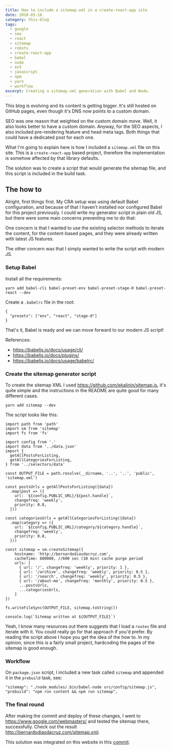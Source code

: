 ```yaml
---
title: How to include a sitemap.xml in a create-react-app site
date: 2018-03-16
category: this-blog
tags:
  - google
  - seo
  - react
  - sitemap
  - robots
  - create-react-app
  - babel
  - node
  - es5
  - javascript
  - npm
  - yarn
  - workflow
excerpt: Creating a sitemap.xml generation with Babel and Node.
---
```


This blog is evolving and its content is getting bigger. It's still hosted on GitHub pages, even though it's DNS now points to a custom domain.

SEO was one reason that weighted on the custom domain move. Well, it also looks better to have a custom domain. Anyway, for the SEO aspects, I also included pre-rendering feature and head meta tags. Both things that could have a dedicated post for each one.

What I'm going to explain here is how I included a `sitemap.xml` file on this site. This is a `create-react-app` based project, therefore the implementation is somehow affected by that library defaults.

The solution was to create a script that would generate the sitemap file, and this script is included in the build task.

## The how to

Alright, first things first. My CRA setup was using default Babel configuration, and because of that I haven't installed nor configured Babel for this project previously. I could write my generator script in plain old JS, but there were some main concerns preventing me to do that:

One concern is that I wanted to use the existing selector methods to iterate the content, for the content-based pages, and they were already written with latest JS features.

The other concern was that I simply wanted to write the script with modern JS.

### Setup Babel

Install all the requirements:

```
yarn add babel-cli babel-preset-env babel-preset-stage-0 babel-preset-react --dev
```

Create a `.babelrc` file in the root:

```
{
  "presets": ["env", "react", "stage-0"]
}
```

That's it, Babel is ready and we can move forward to our modern JS script!

References:

- https://babeljs.io/docs/usage/cli/
- https://babeljs.io/docs/plugins/
- https://babeljs.io/docs/usage/babelrc/

### Create the sitemap generator script

To create the sitemap XML I used https://github.com/ekalinin/sitemap.js, it's quite simple and the instructions in the README are quite good for many different cases.

```
yarn add sitemap --dev
```

The script looks like this:

```
import path from 'path'
import sm from 'sitemap'
import fs from 'fs'

import config from '.'
import data from '../data.json'
import {
  getAllPostsForListing,
  getAllCategoriesForListing,
} from '../selectors/data'

const OUTPUT_FILE = path.resolve(__dirname, '..', '..', 'public', 'sitemap.xml')

const postsUrls = getAllPostsForListing({data})
  .map(post => ({
    url: `${config.PUBLIC_URL}/${post.handle}`,
    changefreq: 'weekly',
    priority: 0.8,
  }))

const categoriesUrls = getAllCategoriesForListing({data})
  .map(category => ({
    url: `${config.PUBLIC_URL}/category/${category.handle}`,
    changefreq: 'weekly',
    priority: 0.8,
  }))

const sitemap = sm.createSitemap({
    hostname: 'http://bernardodiasdacruz.com',
    cacheTime: 600000, //600 sec (10 min) cache purge period
    urls: [
      { url: '/', changefreq: 'weekly', priority: 1 },
      { url: '/archive', changefreq: 'weekly', priority: 0.5 },
      { url: '/search', changefreq: 'weekly', priority: 0.5 },
      { url: '/about-me', changefreq: 'monthly', priority: 0.5 },
      ...postsUrls,
      ...categoriesUrls,
    ]
})

fs.writeFileSync(OUTPUT_FILE, sitemap.toString())

console.log(`Sitemap written at ${OUTPUT_FILE}`)
```

Yeah, I know many resources out there suggests that I load a `routes` file and iterate with it. You could really go for that approach if you'd prefer. By reading the script above I hope you get the idea of the how to. In my opinion, since this is a fairly small project, hardcoding the pages of the sitemap is good enough.

### Workflow

On `package.json` script, I included a new task called `sitemap` and appended it in the `prebuild` task, see:

```
"sitemap": "./node_modules/.bin/babel-node src/config/sitemap.js",
"prebuild": "npm run content && npm run sitemap",
```

### The final round

After making the commit and deploy of these changes, I went to https://www.google.com/webmasters/ and tested the sitemap there, successfully. Check out the result http://bernardodiasdacruz.com/sitemap.xml.

This solution was integrated on this website in this [commit](https://github.com/bernardodiasc/bernardodiasc.github.io/commit/0d7f2f457db38512d8392621d1e31935afcf4039).
